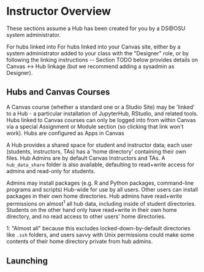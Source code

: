 # Instructor Overview

<!-- panels:start -->

<!-- div:left-panel -->

These sections assume a Hub has been created for you by a DS@OSU system administrator.

For hubs linked into
For hubs linked into your Canvas site, either by
 a system administrator added to your class with the "Designer" role, or by following the linking instructions --
Section TODO below provides details on Canvas <-> Hub linkage (but we recommend adding a sysadmin as Designer).



<!-- div:title-panel -->

## Hubs and Canvas Courses

<!-- div:left-panel -->


A Canvas course (whether a standard one or a Studio Site) may be 'linked' to a Hub - a particular installation of JupyterHub, RStudio, and related tools. Hubs linked to Canvas courses can only be logged into from within Canvas via a special Assignment or Module section (so clicking that link won't work). Hubs
are configured as Apps in Canvas



A Hub provides a shared space for student and instructor data; each user (students, instructors, TAs) has a 'home directory' containing their own files. Hub Admins are by default Canvas Instructors and TAs. A `hub_data_share` folder is also available, defaulting to read+write access for admins and read-only for students.

<!-- div:right-panel -->

<!-- panels:end -->


<!-- panels:start -->

<!-- div:left-panel -->


Admins may install packages (e.g. R and Python packages, command-line programs and scripts) Hub-wide for use by all users. Other users can install packages in their own home directories. Hub admins have read+write permissions on almost<sup>1</sup> all hub data, including inside of student directories. Students on the other hand only have read+write in their own home directory, and no read access to other users' home directories.

<!-- div:right-panel -->

1: "Almost all" because this excludes locked-down-by-default directories like `.ssh` folders, and users savvy with Unix permissions could make some contents of their home directory private from hub admins.


<!-- div:title-panel -->

## Launching

<!-- div:left-panel -->




<!-- panels:end -->
